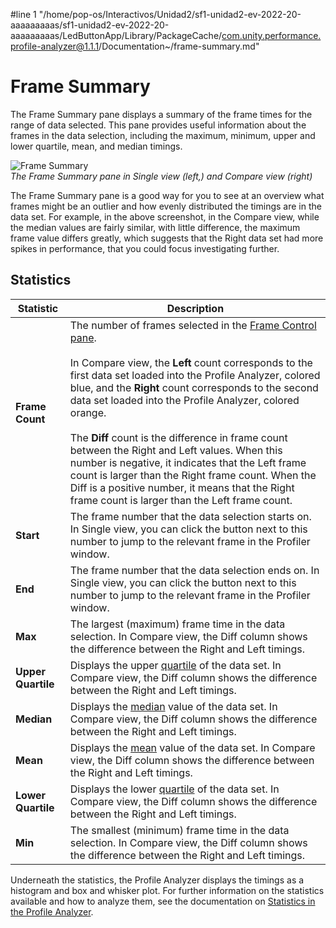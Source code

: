 #line 1 "/home/pop-os/Interactivos/Unidad2/sf1-unidad2-ev-2022-20-aaaaaaaaas/sf1-unidad2-ev-2022-20-aaaaaaaaas/LedButtonApp/Library/PackageCache/com.unity.performance.profile-analyzer@1.1.1/Documentation~/frame-summary.md"
# Frame Summary

The Frame Summary pane displays a summary of the frame times for the range of data selected. This pane provides useful information about the frames in the data selection, including the maximum, minimum, upper and lower quartile, mean, and median timings.

![Frame Summary](images/frame-summary-pane.png)<br/>*The Frame Summary pane in Single view (left,) and Compare view (right)*

The Frame Summary pane is a good way for you to see at an overview what frames might be an outlier and how evenly distributed the timings are in the data set. For example, in the above screenshot, in the Compare view, while the median values are fairly similar, with little difference, the maximum frame value differs greatly, which suggests that the Right data set had more spikes in performance, that you could focus investigating further.

## Statistics

|**Statistic**|**Description**|
|---|---|
|**Frame Count**|The number of frames selected in the [Frame Control pane](frame-range-selection.md).<br/><br/>In Compare view, the **Left** count corresponds to the first data set loaded into the Profile Analyzer, colored blue, and the **Right** count corresponds to the second data set loaded into the Profile Analyzer, colored orange. <br/><br/>The **Diff** count is the difference in frame count between the Right and Left values. When this number is negative, it indicates that the Left frame count is larger than the Right frame count. When the Diff is a positive number, it means that the Right frame count is larger than the Left frame count.|
|**Start**|The frame number that the data selection starts on. In Single view, you can click the button next to this number to jump to the relevant frame in the Profiler window.|
|**End**|The frame number that the data selection ends on. In Single view, you can click the button next to this number to jump to the relevant frame in the Profiler window.|
|**Max**|The largest (maximum) frame time in the data selection. In Compare view, the Diff column shows the difference between the Right and Left timings.|
|**Upper Quartile**|Displays the upper [quartile](https://en.wikipedia.org/wiki/Quartile) of the data set. In Compare view, the Diff column shows the difference between the Right and Left timings.|
|**Median**|Displays the [median](https://en.wikipedia.org/wiki/Median) value of the data set. In Compare view, the Diff column shows the difference between the Right and Left timings.|
|**Mean**|Displays the [mean](https://en.wikipedia.org/wiki/Arithmetic_mean) value of the data set. In Compare view, the Diff column shows the difference between the Right and Left timings.|
|**Lower Quartile**|Displays the lower [quartile](https://en.wikipedia.org/wiki/Quartile) of the data set. In Compare view, the Diff column shows the difference between the Right and Left timings.|
|**Min**|The smallest (minimum) frame time in the data selection. In Compare view, the Diff column shows the difference between the Right and Left timings.|

Underneath the statistics, the Profile Analyzer displays the timings as a histogram and box and whisker plot. For further information on the statistics available and how to analyze them, see the documentation on [Statistics in the Profile Analyzer](statistics.md).
